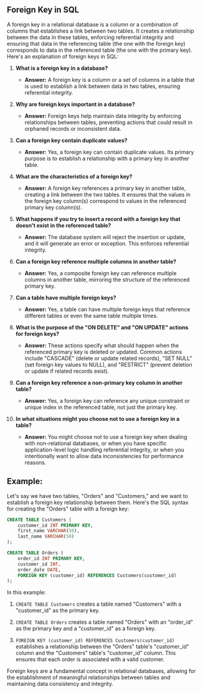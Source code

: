 ## Foreign Key in SQL

A foreign key in a relational database is a column or a combination of columns that establishes a link between two tables. It creates a relationship between the data in these tables, enforcing referential integrity and ensuring that data in the referencing table (the one with the foreign key) corresponds to data in the referenced table (the one with the primary key). Here's an explanation of foreign keys in SQL:

1. **What is a foreign key in a database?**
   - **Answer:** A foreign key is a column or a set of columns in a table that is used to establish a link between data in two tables, ensuring referential integrity.

2. **Why are foreign keys important in a database?**
   - **Answer:** Foreign keys help maintain data integrity by enforcing relationships between tables, preventing actions that could result in orphaned records or inconsistent data.

3. **Can a foreign key contain duplicate values?**
   - **Answer:** Yes, a foreign key can contain duplicate values. Its primary purpose is to establish a relationship with a primary key in another table.

4. **What are the characteristics of a foreign key?**
   - **Answer:** A foreign key references a primary key in another table, creating a link between the two tables. It ensures that the values in the foreign key column(s) correspond to values in the referenced primary key column(s).

5. **What happens if you try to insert a record with a foreign key that doesn't exist in the referenced table?**
   - **Answer:** The database system will reject the insertion or update, and it will generate an error or exception. This enforces referential integrity.

6. **Can a foreign key reference multiple columns in another table?**
   - **Answer:** Yes, a composite foreign key can reference multiple columns in another table, mirroring the structure of the referenced primary key.

7. **Can a table have multiple foreign keys?**
   - **Answer:** Yes, a table can have multiple foreign keys that reference different tables or even the same table multiple times.

8. **What is the purpose of the "ON DELETE" and "ON UPDATE" actions for foreign keys?**
   - **Answer:** These actions specify what should happen when the referenced primary key is deleted or updated. Common actions include "CASCADE" (delete or update related records), "SET NULL" (set foreign key values to NULL), and "RESTRICT" (prevent deletion or update if related records exist).

9. **Can a foreign key reference a non-primary key column in another table?**
   - **Answer:** Yes, a foreign key can reference any unique constraint or unique index in the referenced table, not just the primary key.

10. **In what situations might you choose not to use a foreign key in a table?**
    - **Answer:** You might choose not to use a foreign key when dealing with non-relational databases, or when you have specific application-level logic handling referential integrity, or when you intentionally want to allow data inconsistencies for performance reasons.

## Example:

Let's say we have two tables, "Orders" and "Customers," and we want to establish a foreign key relationship between them. Here's the SQL syntax for creating the "Orders" table with a foreign key:

```sql
CREATE TABLE Customers (
    customer_id INT PRIMARY KEY,
    first_name VARCHAR(50),
    last_name VARCHAR(50)
);

CREATE TABLE Orders (
    order_id INT PRIMARY KEY,
    customer_id INT,
    order_date DATE,
    FOREIGN KEY (customer_id) REFERENCES Customers(customer_id)
);
```

In this example:

1. `CREATE TABLE Customers` creates a table named "Customers" with a "customer_id" as the primary key.

2. `CREATE TABLE Orders` creates a table named "Orders" with an "order_id" as the primary key and a "customer_id" as a foreign key.

3. `FOREIGN KEY (customer_id) REFERENCES Customers(customer_id)` establishes a relationship between the "Orders" table's "customer_id" column and the "Customers" table's "customer_id" column. This ensures that each order is associated with a valid customer.

Foreign keys are a fundamental concept in relational databases, allowing for the establishment of meaningful relationships between tables and maintaining data consistency and integrity.
